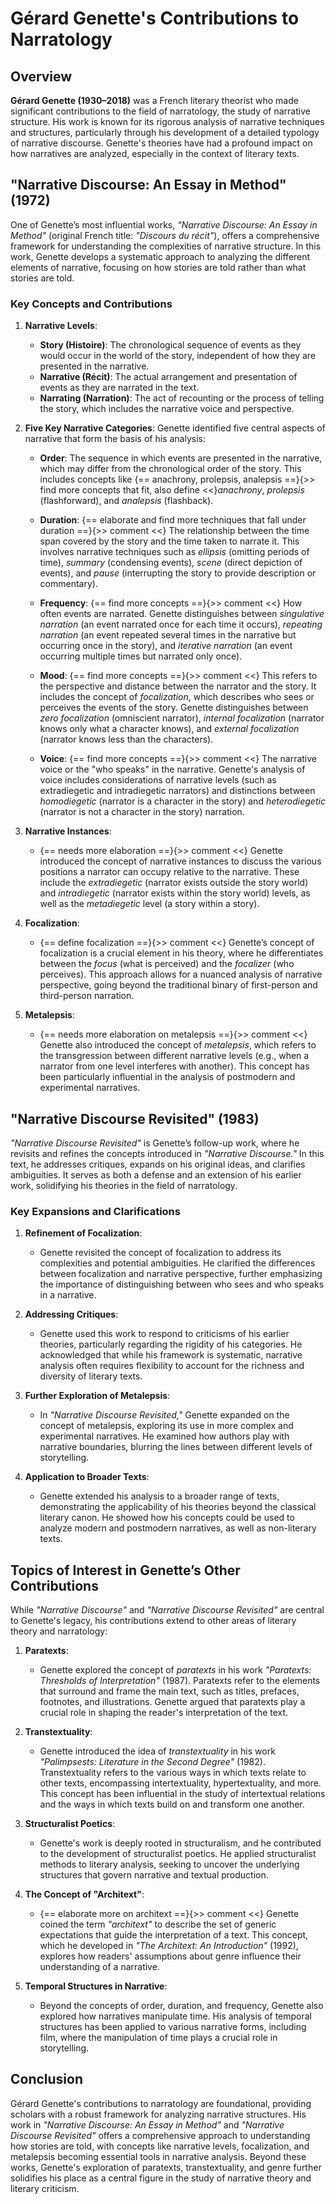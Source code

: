 # Gérard Genette's Contributions to Narratology

## Overview

**Gérard Genette (1930–2018)** was a French literary theorist who made significant contributions to the field of narratology, the study of narrative structure. His work is known for its rigorous analysis of narrative techniques and structures, particularly through his development of a detailed typology of narrative discourse. Genette's theories have had a profound impact on how narratives are analyzed, especially in the context of literary texts.

## "Narrative Discourse: An Essay in Method" (1972)

One of Genette’s most influential works, *"Narrative Discourse: An Essay in Method"* (original French title: *"Discours du récit"*), offers a comprehensive framework for understanding the complexities of narrative structure. In this work, Genette develops a systematic approach to analyzing the different elements of narrative, focusing on how stories are told rather than what stories are told.

### Key Concepts and Contributions

1. **Narrative Levels**:
   - **Story (Histoire)**: The chronological sequence of events as they would occur in the world of the story, independent of how they are presented in the narrative.
   - **Narrative (Récit)**: The actual arrangement and presentation of events as they are narrated in the text.
   - **Narrating (Narration)**: The act of recounting or the process of telling the story, which includes the narrative voice and perspective.

2. **Five Key Narrative Categories**:
   Genette identified five central aspects of narrative that form the basis of his analysis:

   - **Order**: The sequence in which events are presented in the narrative, which may differ from the chronological order of the story. This includes concepts like {== anachrony, prolepsis, analepsis ==}{>> find more concepts that fit, also define <<}*anachrony*, *prolepsis* (flashforward), and *analepsis* (flashback).
   
   - **Duration**: {== elaborate and find more techniques that fall under duration ==}{>> comment <<} The relationship between the time span covered by the story and the time taken to narrate it. This involves narrative techniques such as *ellipsis* (omitting periods of time), *summary* (condensing events), *scene* (direct depiction of events), and *pause* (interrupting the story to provide description or commentary).
   
   - **Frequency**: {== find more concepts ==}{>> comment <<} How often events are narrated. Genette distinguishes between *singulative narration* (an event narrated once for each time it occurs), *repeating narration* (an event repeated several times in the narrative but occurring once in the story), and *iterative narration* (an event occurring multiple times but narrated only once).
   
   - **Mood**: {== find more concepts ==}{>> comment <<} This refers to the perspective and distance between the narrator and the story. It includes the concept of *focalization*, which describes who sees or perceives the events of the story. Genette distinguishes between *zero focalization* (omniscient narrator), *internal focalization* (narrator knows only what a character knows), and *external focalization* (narrator knows less than the characters).
   
   - **Voice**: {== find more concepts ==}{>> comment <<} The narrative voice or the "who speaks" in the narrative. Genette's analysis of voice includes considerations of narrative levels (such as extradiegetic and intradiegetic narrators) and distinctions between *homodiegetic* (narrator is a character in the story) and *heterodiegetic* (narrator is not a character in the story) narration.

3. **Narrative Instances**:
   - {== needs more elaboration ==}{>> comment <<} Genette introduced the concept of narrative instances to discuss the various positions a narrator can occupy relative to the narrative. These include the *extradiegetic* (narrator exists outside the story world) and *intradiegetic* (narrator exists within the story world) levels, as well as the *metadiegetic* level (a story within a story).

4. **Focalization**:
   - {== define focalization ==}{>> comment <<} Genette’s concept of focalization is a crucial element in his theory, where he differentiates between the *focus* (what is perceived) and the *focalizer* (who perceives). This approach allows for a nuanced analysis of narrative perspective, going beyond the traditional binary of first-person and third-person narration.

5. **Metalepsis**:
   - {== needs more elaboration on metalepsis ==}{>> comment <<} Genette also introduced the concept of *metalepsis*, which refers to the transgression between different narrative levels (e.g., when a narrator from one level interferes with another). This concept has been particularly influential in the analysis of postmodern and experimental narratives.

## "Narrative Discourse Revisited" (1983)

*"Narrative Discourse Revisited"* is Genette’s follow-up work, where he revisits and refines the concepts introduced in *"Narrative Discourse."* In this text, he addresses critiques, expands on his original ideas, and clarifies ambiguities. It serves as both a defense and an extension of his earlier work, solidifying his theories in the field of narratology.

### Key Expansions and Clarifications

1. **Refinement of Focalization**:
   - Genette revisited the concept of focalization to address its complexities and potential ambiguities. He clarified the differences between focalization and narrative perspective, further emphasizing the importance of distinguishing between who sees and who speaks in a narrative.

2. **Addressing Critiques**:
   - Genette used this work to respond to criticisms of his earlier theories, particularly regarding the rigidity of his categories. He acknowledged that while his framework is systematic, narrative analysis often requires flexibility to account for the richness and diversity of literary texts.

3. **Further Exploration of Metalepsis**:
   - In *"Narrative Discourse Revisited,"* Genette expanded on the concept of metalepsis, exploring its use in more complex and experimental narratives. He examined how authors play with narrative boundaries, blurring the lines between different levels of storytelling.

4. **Application to Broader Texts**:
   - Genette extended his analysis to a broader range of texts, demonstrating the applicability of his theories beyond the classical literary canon. He showed how his concepts could be used to analyze modern and postmodern narratives, as well as non-literary texts.

## Topics of Interest in Genette’s Other Contributions

While *"Narrative Discourse"* and *"Narrative Discourse Revisited"* are central to Genette's legacy, his contributions extend to other areas of literary theory and narratology:

1. **Paratexts**:
   - Genette explored the concept of *paratexts* in his work *"Paratexts: Thresholds of Interpretation"* (1987). Paratexts refer to the elements that surround and frame the main text, such as titles, prefaces, footnotes, and illustrations. Genette argued that paratexts play a crucial role in shaping the reader's interpretation of the text.

2. **Transtextuality**:
   - Genette introduced the idea of *transtextuality* in his work *"Palimpsests: Literature in the Second Degree"* (1982). Transtextuality refers to the various ways in which texts relate to other texts, encompassing intertextuality, hypertextuality, and more. This concept has been influential in the study of intertextual relations and the ways in which texts build on and transform one another.

3. **Structuralist Poetics**:
   - Genette's work is deeply rooted in structuralism, and he contributed to the development of structuralist poetics. He applied structuralist methods to literary analysis, seeking to uncover the underlying structures that govern narrative and textual production.

4. **The Concept of "Architext"**:
   - {== elaborate more on architext ==}{>> comment <<} Genette coined the term *"architext"* to describe the set of generic expectations that guide the interpretation of a text. This concept, which he developed in *"The Architext: An Introduction"* (1992), explores how readers' assumptions about genre influence their understanding of a narrative.

5. **Temporal Structures in Narrative**:
   - Beyond the concepts of order, duration, and frequency, Genette also explored how narratives manipulate time. His analysis of temporal structures has been applied to various narrative forms, including film, where the manipulation of time plays a crucial role in storytelling.

## Conclusion

Gérard Genette's contributions to narratology are foundational, providing scholars with a robust framework for analyzing narrative structures. His work in *"Narrative Discourse: An Essay in Method"* and *"Narrative Discourse Revisited"* offers a comprehensive approach to understanding how stories are told, with concepts like narrative levels, focalization, and metalepsis becoming essential tools in narrative analysis. Beyond these works, Genette's exploration of paratexts, transtextuality, and genre further solidifies his place as a central figure in the study of narrative theory and literary criticism.
